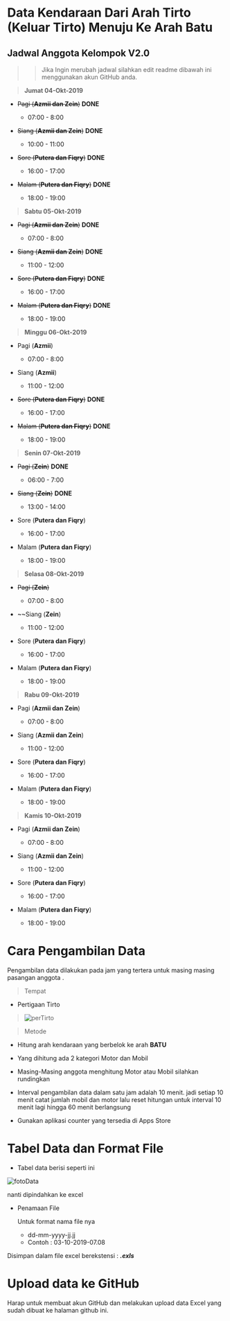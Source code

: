 # Data Kendaraan Dari Arah Tirto (Keluar Tirto) Menuju Ke Arah Batu

## Jadwal Anggota Kelompok V2.0

>> Jika Ingin merubah jadwal silahkan edit readme dibawah ini menggunakan akun GitHub anda.

> **Jumat 04-Okt-2019**

* ~~Pagi (**Azmii dan Zein**)~~ __**DONE**__
  * 07:00 - 8:00

* ~~Siang (**Azmii dan Zein**)~~ **DONE**
  * 10:00 - 11:00

* ~~Sore (**Putera dan Fiqry**)~~ **DONE**
  * 16:00 - 17:00

* ~~Malam (**Putera dan Fiqry**)~~ **DONE**
  * 18:00 - 19:00

 

> **Sabtu 05-Okt-2019**

* ~~Pagi (**Azmii dan Zein**)~~ **DONE**
  * 07:00 - 8:00

* ~~Siang (**Azmii dan Zein**)~~ **DONE**
  * 11:00 - 12:00

* ~~Sore (**Putera dan Fiqry**)~~ **DONE**
  * 16:00 - 17:00 

* ~~Malam (**Putera dan Fiqry**)~~ **DONE**
  * 18:00 - 19:00


> **Minggu 06-Okt-2019**

* Pagi (**Azmii**)
  * 07:00 - 8:00

* Siang (**Azmii**)
  * 11:00 - 12:00

* ~~Sore (**Putera dan Fiqry**)~~ **DONE**
  * 16:00 - 17:00 

* ~~Malam (**Putera dan Fiqry**)~~ **DONE**
  * 18:00 - 19:00
 
 > **Senin 07-Okt-2019**

* ~~Pagi (**Zein**)~~ **DONE**
  * 06:00 - 7:00

* ~~Siang (**Zein**)~~ **DONE**
  * 13:00 - 14:00

* Sore (**Putera dan Fiqry**)
  * 16:00 - 17:00 

* Malam (**Putera dan Fiqry**)
  * 18:00 - 19:00
 
> **Selasa 08-Okt-2019**

* ~~Pagi (**Zein**)~~
  * 07:00 - 8:00

* ~~Siang (**Zein**)
  * 11:00 - 12:00

* Sore (**Putera dan Fiqry**)
  * 16:00 - 17:00 

* Malam (**Putera dan Fiqry**)
  * 18:00 - 19:00

 > **Rabu 09-Okt-2019**

* Pagi (**Azmii dan Zein**)
  * 07:00 - 8:00

* Siang (**Azmii dan Zein**)
  * 11:00 - 12:00

* Sore (**Putera dan Fiqry**)
  * 16:00 - 17:00 

* Malam (**Putera dan Fiqry**)
  * 18:00 - 19:00
 
 > **Kamis 10-Okt-2019**

* Pagi (**Azmii dan Zein**)
  * 07:00 - 8:00

* Siang (**Azmii dan Zein**)
  * 11:00 - 12:00

* Sore (**Putera dan Fiqry**)
  * 16:00 - 17:00 

* Malam (**Putera dan Fiqry**)
  * 18:00 - 19:00
 
 
# Cara Pengambilan Data

Pengambilan data dilakukan pada jam yang tertera untuk masing masing pasangan anggota .

> Tempat

* Pertigaan Tirto

> ![perTirto](https://i.ibb.co/SQ3FTsr/U-je-B3-Wjwlqiw-Qzriy-VKy-Ec-PHHZud-Fg-Muz17-BQv-Jt9op-Zlxx-Fg-NVt3-Ix-Aae-Zsh-LDwvhtje-Nt3-BRDo-S-m-Wvq-Q7l4-Ok-BFVp-RAb0pqrt-po1h-WEG3n1-RXMZe-P7-Ef-Wsna9-PPxs-Ygxdc-Pq-Q01-ZNg-L3-U13fs-E2-Sw-KEk-Ri-Fo-Oy-Xfmizb-Qin8j-X-Lco-ZWRx-Gs-Au-V-CZDLlqc-Tg-T78l-SDC7-W15-SWGinw-Tmw-B9-TQp-Mpw-NEGl-Tan-I5-J1-Q5ea6-d-B2-WYn-Tz.jpg)


> Metode

* Hitung arah kendaraan yang berbelok ke arah **BATU**

* Yang dihitung ada 2 kategori Motor dan Mobil

* Masing-Masing anggota menghitung Motor atau Mobil silahkan rundingkan

* Interval pengambilan data dalam satu jam adalah 10 menit. jadi setiap 10 menit catat jumlah mobil dan motor lalu reset   hitungan untuk interval 10 menit lagi hingga 60 menit berlangsung

* Gunakan aplikasi counter yang tersedia di Apps Store 

# Tabel Data dan Format File

* Tabel data berisi seperti ini


![fotoData](https://i.ibb.co/0fkBZfv/Screenshot-from-2019-10-03-23-37-07.png)

nanti dipindahkan ke excel

* Penamaan File
  
  Untuk format nama file nya 
  

  * dd-mm-yyyy-jj.jj
  * Contoh : 03-10-2019-07.08

Disimpan dalam file excel berekstensi : _**.exls**_

# Upload data ke GitHub

Harap untuk membuat akun GitHub dan melakukan upload data Excel yang sudah dibuat ke halaman github ini.
